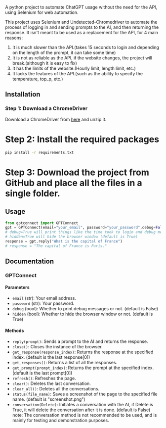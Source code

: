 A python project to automate ChatGPT usage without the need for the API, using Selenium for web automation.

This project uses Selenium and Undetected-Chromedriver to automate the process of logging in and sending prompts to the AI, and then returning the response.
It isn't meant to be used as a replacement for the API, for 4 main reasons:
1. It is much slower than the API.(takes 15 seconds to login and depending on the length of the prompt, it can take some time)
2. It is not as reliable as the API, if the website changes, the project will break.(although it is easy to fix)
3. It has the limits of the website.(Hourly limit, length limit, etc.)
4. It lacks the features of the API.(such as the ability to specify the temperature, top_p, etc.)


## Installation
### Step 1: Download a ChromeDriver
Download a ChromeDriver from [here](https://chromedriver.chromium.org/downloads) and unzip it.

# Step 2: Install the required packages
```bash
pip install -r requirements.txt
```

# Step 3: Download the project from GitHub and place all the files in a single folder.


## Usage
```python
from gptconnect import GPTConnect
gpt = GPTConnect(email="your_email", password="your_password",debug=False, hidden=True) #it is preferable to use an environment variable/other method to store your email and password
# debug=True will print things like the time took to login and debug messages (default is False)
# hidden=True will hide the browser window (default is True)
response = gpt.reply("What is the capital of France")
# response = "The capital of France is Paris."
```

## Documentation
### GPTConnect
#### Parameters
- `email` (str): Your email address.
- `password` (str): Your password.
- `debug` (bool): Whether to print debug messages or not. (default is False)
- `hidden` (bool): Whether to hide the browser window or not. (default is True)
#### Methods
- `reply(prompt)`: Sends a prompt to the AI and returns the response.
- `close()`: Closes the instance of the browser.
- `get_response(response_index)`: Returns the response at the specified index. (default is the last response[0])
- `get_responses()`: Returns a list of all the responses.
- `get_prompt(prompt_index)`: Returns the prompt at the specified index. (default is the last prompt[0])
- `refresh()`: Refreshes the page.
- `clear()`: Deletes the last conversation.
- `clear_all()`: Deletes all the conversations.
- `status(file_name)`: Saves a screenshot of the page to the specified file name. (default is "screenshot.png")
- `conversation(Delete)`: Initiates a conversation with the AI, if Delete is True, it will delete the conversation after it is done. (default is False)
note: The conversation method is not recommended to be used, and is mainly for testing and demonstration purposes.